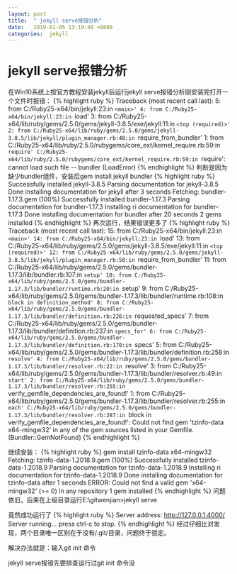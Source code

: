 ```yaml
---
layout: post
title:  " jekyll serve报错分析"
date:   2019-01-05 13:19:48 +0800
categories:  jekyll
---
```

# jekyll serve报错分析 #

在Win10系统上按官方教程安装jekyll后运行jekyll serve报错分析刚安装完打开一个文件时报错：
{% highlight ruby %}
Traceback (most recent call last):
        5: from C:/Ruby25-x64/bin/jekyll:23:in `<main>'
        4: from C:/Ruby25-x64/bin/jekyll:23:in `load'
        3: from C:/Ruby25-x64/lib/ruby/gems/2.5.0/gems/jekyll-3.8.5/exe/jekyll:11:in `<top (required)>'
        2: from C:/Ruby25-x64/lib/ruby/gems/2.5.0/gems/jekyll-3.8.5/lib/jekyll/plugin_manager.rb:48:in `require_from_bundler'
        1: from C:/Ruby25-x64/lib/ruby/2.5.0/rubygems/core_ext/kernel_require.rb:59:in `require'
C:/Ruby25-x64/lib/ruby/2.5.0/rubygems/core_ext/kernel_require.rb:59:in `require': cannot load such file -- bundler (LoadError)
{% endhighlight %}
判断是因为缺少bundler组件，安装后gem install jekyll bundler
{% highlight ruby %}
Successfully installed jekyll-3.8.5
Parsing documentation for jekyll-3.8.5
Done installing documentation for jekyll after 3 seconds
Fetching: bundler-1.17.3.gem (100%)
Successfully installed bundler-1.17.3
Parsing documentation for bundler-1.17.3
Installing ri documentation for bundler-1.17.3
Done installing documentation for bundler after 20 seconds
2 gems installed
{% endhighlight %}
再次运行，结果错误更多了
{% highlight ruby %}
Traceback (most recent call last):
        15: from C:/Ruby25-x64/bin/jekyll:23:in `<main>'
        14: from C:/Ruby25-x64/bin/jekyll:23:in `load'
        13: from C:/Ruby25-x64/lib/ruby/gems/2.5.0/gems/jekyll-3.8.5/exe/jekyll:11:in `<top (required)>'
        12: from C:/Ruby25-x64/lib/ruby/gems/2.5.0/gems/jekyll-3.8.5/lib/jekyll/plugin_manager.rb:50:in `require_from_bundler'
        11: from C:/Ruby25-x64/lib/ruby/gems/2.5.0/gems/bundler-1.17.3/lib/bundler.rb:107:in `setup'
        10: from C:/Ruby25-x64/lib/ruby/gems/2.5.0/gems/bundler-1.17.3/lib/bundler/runtime.rb:20:in `setup'
         9: from C:/Ruby25-x64/lib/ruby/gems/2.5.0/gems/bundler-1.17.3/lib/bundler/runtime.rb:108:in `block in definition_method'
         8: from C:/Ruby25-x64/lib/ruby/gems/2.5.0/gems/bundler-1.17.3/lib/bundler/definition.rb:226:in `requested_specs'
         7: from C:/Ruby25-x64/lib/ruby/gems/2.5.0/gems/bundler-1.17.3/lib/bundler/definition.rb:237:in `specs_for'
         6: from C:/Ruby25-x64/lib/ruby/gems/2.5.0/gems/bundler-1.17.3/lib/bundler/definition.rb:170:in `specs'
         5: from C:/Ruby25-x64/lib/ruby/gems/2.5.0/gems/bundler-1.17.3/lib/bundler/definition.rb:258:in `resolve'
         4: from C:/Ruby25-x64/lib/ruby/gems/2.5.0/gems/bundler-1.17.3/lib/bundler/resolver.rb:22:in `resolve'
         3: from C:/Ruby25-x64/lib/ruby/gems/2.5.0/gems/bundler-1.17.3/lib/bundler/resolver.rb:49:in `start'
         2: from C:/Ruby25-x64/lib/ruby/gems/2.5.0/gems/bundler-1.17.3/lib/bundler/resolver.rb:255:in `verify_gemfile_dependencies_are_found!'
         1: from C:/Ruby25-x64/lib/ruby/gems/2.5.0/gems/bundler-1.17.3/lib/bundler/resolver.rb:255:in `each'
C:/Ruby25-x64/lib/ruby/gems/2.5.0/gems/bundler-1.17.3/lib/bundler/resolver.rb:287:in `block in verify_gemfile_dependencies_are_found!': Could not find gem 'tzinfo-data x64-mingw32' in any of the gem sources listed in your Gemfile. (Bundler::GemNotFound)
{% endhighlight %}

继续安装：
{% highlight ruby %}
gem install tzinfo-data x64-mingw32
Fetching: tzinfo-data-1.2018.9.gem (100%)
Successfully installed tzinfo-data-1.2018.9
Parsing documentation for tzinfo-data-1.2018.9
Installing ri documentation for tzinfo-data-1.2018.9
Done installing documentation for tzinfo-data after 1 seconds
ERROR:  Could not find a valid gem 'x64-mingw32' (>= 0) in any repository
1 gem installed
{% endhighlight %}
问题依旧，后来在上级目录运行E:\gitwenjian>jekyll serve

竟然成功运行了
{% highlight ruby %}
Server address: http://127.0.0.1:4000/
Server running... press ctrl-c to stop.
{% endhighlight %}
经过仔细比对发现，两个目录唯一区别在于没有/.git/目录，问题终于锁定。

解决办法就是：输入git init 命令

jekyll serve报错先要排查运行过git init 命令没


